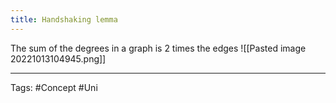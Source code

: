 ```yaml
---
title: Handshaking lemma
---
```

The sum of the degrees in a graph is 2 times the edges
![[Pasted image 20221013104945.png]]

---
Tags: #Concept #Uni 